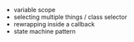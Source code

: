 * variable scope
* selecting multiple things / class selector
* rewrapping inside a callback
* state machine pattern
